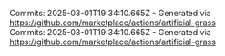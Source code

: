 Commits: 2025-03-01T19:34:10.665Z - Generated via https://github.com/marketplace/actions/artificial-grass
<br>
Commits: 2025-03-01T19:34:10.665Z - Generated via https://github.com/marketplace/actions/artificial-grass
<br>
